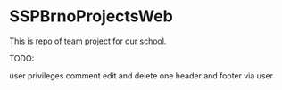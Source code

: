 # SSPBrnoProjectsWeb
This is repo of team project for our school.

TODO: 

user privileges
comment edit and delete
one header and footer via user 

